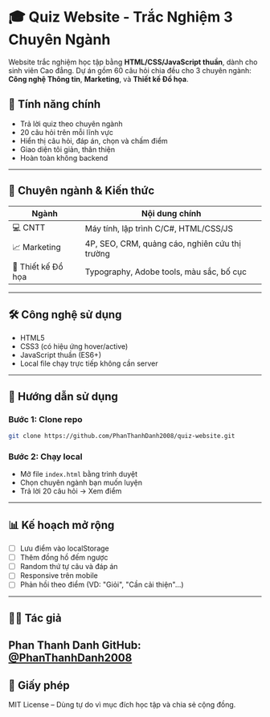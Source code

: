 # 🎓 Quiz Website - Trắc Nghiệm 3 Chuyên Ngành

Website trắc nghiệm học tập bằng **HTML/CSS/JavaScript thuần**, dành cho sinh viên Cao đẳng. Dự án gồm 60 câu hỏi chia đều cho 3 chuyên ngành: **Công nghệ Thông tin**, **Marketing**, và **Thiết kế Đồ họa**.
## 🌟 Tính năng chính
* Trả lời quiz theo chuyên ngành
* 20 câu hỏi trên mỗi lĩnh vực
* Hiển thị câu hỏi, đáp án, chọn và chấm điểm
* Giao diện tôi giản, thân thiện
* Hoàn toàn không backend
---
## 📃 Chuyên ngành & Kiến thức

| Ngành              | Nội dung chính                                 |
| ------------------ | ---------------------------------------------- |
| 💻 CNTT            | Máy tính, lập trình C/C#, HTML/CSS/JS          |
| 📈 Marketing       | 4P, SEO, CRM, quảng cáo, nghiên cứu thị trường |
| 🎨 Thiết kế Đồ họa | Typography, Adobe tools, màu sắc, bố cục       |
---
## 🛠️ Công nghệ sử dụng
* HTML5
* CSS3 (có hiệu ứng hover/active)
* JavaScript thuần (ES6+)
* Local file chạy trực tiếp không cần server
---
## 📅 Hướng dẫn sử dụng
### Bước 1: Clone repo
```bash
git clone https://github.com/PhanThanhDanh2008/quiz-website.git
```
### Bước 2: Chạy local
* Mở file `index.html` bằng trình duyệt
* Chọn chuyên ngành bạn muốn luyện
* Trả lời 20 câu hỏi → Xem điểm
---
## 📊 Kế hoạch mở rộng
* [ ] Lưu điểm vào localStorage
* [ ] Thêm đồng hồ đếm ngược
* [ ] Random thứ tự câu và đáp án
* [ ] Responsive trên mobile
* [ ] Phản hồi theo điểm (VD: "Giỏi", "Cần cải thiện"...)
---
## 👨‍💼 Tác giả
**Phan Thanh Danh**
GitHub: [@PhanThanhDanh2008](https://github.com/PhanThanhDanh2008)
---
## 📜 Giấy phép
MIT License – Dùng tự do vì mục đích học tập và chia sẻ cộng đồng.
